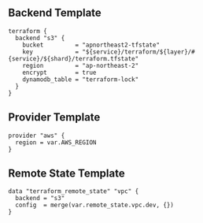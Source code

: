 ## Backend Template

```
terraform {
  backend "s3" {
    bucket         = "apnortheast2-tfstate"
    key            = "${service}/terraform/${layer}/#{service}/${shard}/terraform.tfstate"
    region         = "ap-northeast-2"
    encrypt        = true
    dynamodb_table = "terraform-lock"
  }
}
```

## Provider Template

```
provider "aws" {
  region = var.AWS_REGION
}
```

## Remote State Template

```
data "terraform_remote_state" "vpc" {
  backend = "s3"
  config  = merge(var.remote_state.vpc.dev, {})
}
```
